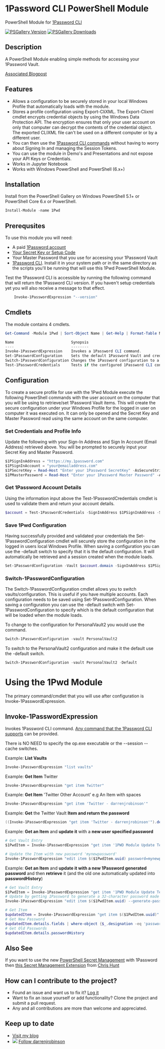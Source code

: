 # 1Password CLI PowerShell Module

PowerShell Module for [1Password CLI](https://app-updates.agilebits.com/product_history/CLI)

[![PSGallery Version](https://img.shields.io/powershellgallery/v/1Pwd.svg?style=flat&logo=powershell&label=PSGallery%20Version)](https://www.powershellgallery.com/packages/1Pwd) [![PSGallery Downloads](https://img.shields.io/powershellgallery/dt/1Pwd.svg?style=flat&logo=powershell&label=PSGallery%20Downloads)](https://www.powershellgallery.com/packages/1Pwd)

## Description
A PowerShell Module enabling simple methods for accessing your 1Password Vault. 

[Associated Blogpost](https://blog.darrenjrobinson.com/using-1password-with-powershell/)

## Features
- Allows a configuration to be securely stored in your local Windows Profile that automatically loads with the module.
- Stores a profile configuration using Export-CliXML. The Export-Clixml cmdlet encrypts credential objects by using the Windows Data Protection API. The encryption ensures that only your user account on only that computer can decrypt the contents of the credential object. The exported CLIXML file can't be used on a different computer or by a different user.
- You can then use the [1Password CLI commands](https://support.1password.com/command-line-reference/) without having to worry about Signing In and managing the Session Tokens.
- You can use the module in Demo's and Presentations and not expose your API Keys or Credentials.
- Works in Jupyter Notebook
- Works with Windows PowerShell and PowerShell (6.x+)

## Installation
Install from the PowerShell Gallery on Windows PowerShell 5.1+ or PowerShell Core 6.x or PowerShell.

```powershell 
Install-Module -name 1Pwd
```

## Prerequsites 
To use this module you will need:
- A paid [1Password account](https://1password.com/sign-up/)
- [Your Secret Key or Setup Code](https://support.1password.com/secret-key/)
- Your Master Password that you use for accessing your 1Password Vault
- [1Password CLI](https://support.1password.com/command-line/). Install it in your system path or in the same directory as the scripts you'll be running that will use this 1Pwd PowerShell Module.

Test the 1Password CLI is accessible by running the following command that will return the 1Password CLI version. If you haven't setup credentials yet you will also receive a message to that effect. 
```powershell 
    Invoke-1PasswordExpression "--version"
```

## Cmdlets
The module contains 4 cmdlets. 
```powershell 
Get-Command -Module 1Pwd | Sort-Object Name | Get-Help | Format-Table Name, Synopsis -Autosize | clip

Name                          Synopsis
----                          --------
Invoke-1PasswordExpression    Invokes a 1Password CLI command.
Set-1PasswordConfiguration    Sets the default 1Password Vault and credentials.
Switch-1PasswordConfiguration Changes the 1Password configuration to a different Vault.
Test-1PasswordCredentials     Tests if the configured 1Password CLI configuration is valid.
```

## Configuration 
To create a secure profile for use with the 1Pwd Module execute the following PowerShell commands with the user account on the computer that you will be using to retrieve/set 1Password Vault items. This will create the secure configuration under your Windows Profile for the logged in user on computer it was executed on. It can only be opened and the Secret Key and Master Password read using the same account on the same computer. 

### Set Credentials and Profile Info
Update the following with your Sign-In Address and Sign In Account (Email Address) retrieved above. You will be prompted to securely input your Secret Key and Master Password. 

```powershell 
$1PSignInAddress = "https://my.1password.com"
$1PSignInAccount = "your@emailaddress.com"
$1PSecretKey = Read-Host "Enter your 1Password SecretKey" -AsSecureString
$1PMasterPassword = Read-Host "Enter your 1Password Master Password" -AsSecureString
```

### Get 1Password Account Details
Using the information input above the Test-1PasswordCredentials cmdlet is used to validate them and return your account details. 

```powershell 
$account = Test-1PasswordCredentials -SignInAddress $1PSignInAddress -SignInAccount $1PSignInAccount -SecretKey $1PSecretKey -MasterPassword $1PMasterPassword
```

### Save 1Pwd Configuration
Having successfully provided and validated your credentials the Set-1PasswordConfiguration cmdlet will securely store the configuration in the logged in users local Windows Profile. When saving a configuration you can use the -default switch to specify that it is the default configuration. It will automatically be retrieved and a session created when the module loads.

```powershell 
Set-1PasswordConfiguration -Vault $account.domain -SignInAddress $1PSignInAddress -SignInAccount $1PSignInAccount -SecretKey $1PSecretKey -MasterPassword $1PMasterPassword -Default
```

### Switch-1PasswordConfiguration
The Switch-1PasswordConfiguration cmdlet allows you to switch vaults/configuration. This is useful if you have multiple accounts. Each configuration needs to be saved  using Set-1PasswordConfiguration. When saving a configuration you can use the -default switch with Set-1PasswordConfiguration to specify which is the default configuration that will be loaded when the module loads. 

To change to the configuration for PersonalVault2 you would use the command.

```powershell 
Switch-1PasswordConfiguration -vault PersonalVault2
```

To switch to the PersonalVault2 configuration and make it the default use the -default switch. 

```powershell 
Switch-1PasswordConfiguration -vault PersonalVault2 -Default
```

# Using the 1Pwd Module
The primary command/cmdlet that you will use after configuration is Invoke-1PasswordExpression. 

## Invoke-1PasswordExpression

Invokes 1Password CLI command.
[Any command that the 1Password CLI supports](https://support.1password.com/command-line-reference/) can be provided. 

There is NO NEED to specify the op.exe executable or the --session --cache switches.

Example: **List Vaults**
```powershell 
Invoke-1PasswordExpression "list vaults"
```

Example: **Get Item** Twitter
```powershell 
Invoke-1PasswordExpression "get item Twitter"
```

Example: **Get Item** 'Twitter Other Account'
e.g An Item with spaces
```powershell 
Invoke-1PasswordExpression "get item 'Twitter - darrenjrobinson'"
```

Example: **Get** the Twitter Vault **Item and return the password**
```powershell 
((Invoke-1PasswordExpression "get item 'Twitter - darrenjrobinson'").details.fields | where-object {$_.designation -eq 'password'} | select-object -property value).value
```

Example: **Get an Item** and **update it** with a **new user specified password**
```powershell 
# Get Vault Entry
$1PwdItem = Invoke-1PasswordExpression "get item '1PWD Module Update Test'"

# Update the Item with new password 'mynewpassword'
Invoke-1PasswordExpression "edit item $($1PwdItem.uuid) password=mynewpassword"
```

Example: **Get an Item** and **update it with a new 1Password generated password** and then **retrieve** it (and the old one automatically updated into **passwordHistory**)
```powershell 
# Get Vault Entry
$1PwdItem = Invoke-1PasswordExpression "get item '1PWD Module Update Test'"
# Update by getting 1Password to generate a 32-character password made up of letters, numbers, and symbols
Invoke-1PasswordExpression "edit item $($1PwdItem.uuid) --generate-password"

# Get Item
$updatedItem = Invoke-1PasswordExpression "get item $($1PwdItem.uuid)"
# Get New Password
$updatedItem.details.fields | where-object {$_.designation -eq 'password'} | select-object 
# Get Old Passwords
$updatedItem.details.passwordHistory 
```

## Also See
If you want to use the new [PowerShell Secret Management](https://github.com/powershell/secretmanagement#powershell-secretmanagement-module) with 1Password then [this Secret Management Extension](https://github.com/cdhunt/SecretManagement.1Password) from [Chris Hunt](https://twitter.com/logicaldiagram/)


## How can I contribute to the project?
* Found an issue and want us to fix it? [Log it](https://github.com/darrenjrobinson/1Pwd/issues)
* Want to fix an issue yourself or add functionality? Clone the project and submit a pull request.
* Any and all contributions are more than welcome and appreciated. 

## Keep up to date
* [Visit my blog](https://blog.darrenjrobinson.com)
* ![](http://twitter.com/favicon.ico) [Follow darrenjrobinson](https://twitter.com/darrenjrobinson)
